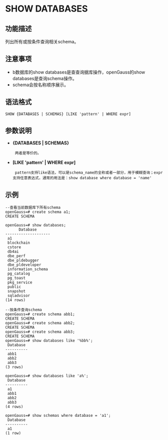 # SHOW DATABASES <a name="ZH-CN_TOPIC_0289900448"></a>

## 功能描述<a name="zh-cn_topic_0283137542_zh-cn_topic_0237122167_zh-cn_topic_0059778902_s86b6c9741c7741d3976c5e358e8d5486"></a>

列出所有或按条件查询相关schema。

## 注意事项<a name="zh-cn_topic_0283137542_zh-cn_topic_0237122167_zh-cn_topic_0059778902_sdd2da7fe44624eb99ee77013ff96c6bd"></a>

-   b数据库的show databases是查查询据库操作，openGauss的show databases是查询schema操作。
-   schema会按名称顺序展示。

## 语法格式<a name="zh-cn_topic_0283137542_zh-cn_topic_0237122167_zh-cn_topic_0059778902_se242be9719f44731b261539dbd42d7b9"></a>

```
SHOW {DATABASES | SCHEMAS} [LIKE 'pattern' | WHERE expr]

```

## 参数说明<a name="zh-cn_topic_0283137542_zh-cn_topic_0237122167_zh-cn_topic_0059778902_s06dfa4f09bfd4e0d9826a80e6a91b0a6"></a>

- **{DATABASES | SCHEMAS}**

       两者是等价的。

- **[LIKE 'pattern' | WHERE expr]**

       pattern支持like语法，可以是schema_name的全称或者一部分，用于模糊查询；expr支持任意表达式，通常的用法是：show database where database = 'name'

## 示例<a name="zh-cn_topic_0283137542_zh-cn_topic_0237122167_zh-cn_topic_0059778902_sfff14489321642278317cf06cd89810d"></a>

```
--查看当前数据库下所有schema
openGauss=# create schema a1;
CREATE SCHEMA

openGauss=# show databases;
      Database
--------------------
 a1
 blockchain
 cstore
 db4ai
 dbe_perf
 dbe_pldebugger
 dbe_pldeveloper
 information_schema
 pg_catalog
 pg_toast
 pkg_service
 public
 snapshot
 sqladvisor
(14 rows)

--按条件查询schema
openGauss=# create schema abb1;
CREATE SCHEMA
openGauss=# create schema abb2;
CREATE SCHEMA
openGauss=# create schema abb3;
CREATE SCHEMA
openGauss=# show databases like '%bb%';
 Database
----------
 abb1
 abb2
 abb3
(3 rows)

openGauss=# show databases like 'a%';
 Database
----------
 a1
 abb1
 abb2
 abb3
(4 rows)

openGauss=# show schemas where database = 'a1';
 Database
----------
 a1
(1 row)
```
